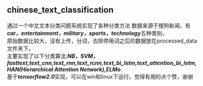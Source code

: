 ## chinese_text_classification
通过一个中文文本分类问题系统实现了各种分类方法
数据来源于搜狗新闻，有***car，entertainment，military，sports，technology***五种类别，  
原始数据比较大，没有上传，分词，去除停用词之后的数据放在processed_data文件夹下。  
主要实现了以下分类算法:***NB，SVM，fasttext,text_cnn,text_rnn,text_rcnn,text_bi_lstm,text_attention_bi_lstm,HAN(Hierarchical Attention Network),ELMo***.  
基于***tensorflow2.0***实现，可以在win和linux下运行。觉得有用的点个赞，谢谢
